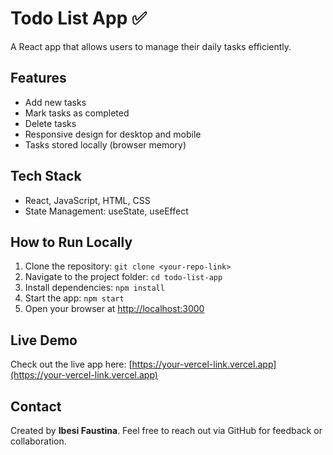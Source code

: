 # Todo List App ✅

A React app that allows users to manage their daily tasks efficiently.

## Features
- Add new tasks
- Mark tasks as completed
- Delete tasks
- Responsive design for desktop and mobile
- Tasks stored locally (browser memory)

## Tech Stack
- React, JavaScript, HTML, CSS
- State Management: useState, useEffect

## How to Run Locally
1. Clone the repository: `git clone <your-repo-link>`
2. Navigate to the project folder: `cd todo-list-app`
3. Install dependencies: `npm install`
4. Start the app: `npm start`
5. Open your browser at [http://localhost:3000](http://localhost:3000)

## Live Demo
Check out the live app here: [https://your-vercel-link.vercel.app](https://your-vercel-link.vercel.app)

## Contact
Created by **Ibesi Faustina**. Feel free to reach out via GitHub for feedback or collaboration.
